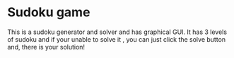 # Sudoku game

This is a sudoku generator and solver and has graphical GUI.
It has 3 levels of sudoku and if your unable to solve it , you can just click the solve button and, there is your solution!


